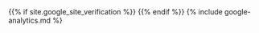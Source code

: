 <head>
    <link rel="canonical" href="{{ site.url }}">
    <title>{% if page.title %}{{ page.title }} | {% endif %}{{ site.title }}{% if page.title %}{% else %} | {{ site.tagline }}{% endif %}</title>
    <meta name="description" content="{% if page.excerpt %}{{ page.excerpt | strip_html | strip_newlines | truncate: 160 }}{% else %}{{ site.description }}{% endif %}">
    <meta charset="UTF-8">
    <meta name="viewport" content="width=device-width, initial-scale=1.0">
    <meta http-equiv="X-UA-Compatible" content="ie=edge">
    {{% if site.google_site_verification %}}
    <meta name="google-site-verification" content="{{ site.google_site_verification }}">
    {{% endif %}}
    <meta name="keywords" content="{{ site.keywords }}">
    <meta property="fb:app_id" content="{{ site.app_id }}">
    <!-- dns prefetch -->
    <link rel="dns-prefetch" href="//typesquare.com/">
    <link rel="dns-prefetch" href="//www.kikuzukikai.org/">
    <link rel="dns-prefetch" href="//stackpath.bootstrapcdn.com/">
    <link rel="dns-prefetch" href="//fonts.googleapis.com/">
    <!-- favicon -->
    <link rel="icon" href="{{ '/favicon.ico' | relative_url }}">
    <!-- rss -->
    <link rel="alternate" type="application/rss+xml" title="{{ site.title | escape }}" href="{{ '/feed.xml' | relative_url }}">
    <!-- css -->
    <style>
    .logo {
        font-family: HanaBotan-DB;
    }
    </style>
    <!-- js -->
    {% include google-analytics.md %}
    <script src="//typesquare.com/3/tsst/script/ja/typesquare.js?5ccd4bc22e0841d784d862ecac1e02ec" charset="utf-8"></script>
</head>
